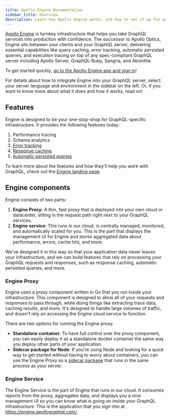 ```yaml
---
title: Apollo Engine Documentation
sidebar_title: Overview
description: Learn how Apollo Engine works, and how to set it up for performance monitoring, error tracking, and more.
---
```


[Apollo Engine](https://www.apollographql.com/engine/) is turnkey infrastructure that helps you take GraphQL services into production with confidence. The successor to Apollo Optics, Engine sits between your clients and your GraphQL server, delivering essential capabilities like query caching, error tracking, automatic persisted queries, and execution tracing on top of any spec-compliant GraphQL server including Apollo Server, GraphQL-Ruby, Sangria, and Absinthe.

To get started quickly, [go to the Apollo Engine app and sign in](https://engine.apollographql.com/)!

For details about how to integrate Engine into your GraphQL server, select your server language and environment in the sidebar on the left. Or, if you want to know more about what it does and how it works, read on!

<h2 id="features">Features</h2>

Engine is designed to be your one-stop-shop for GraphQL-specific infrastructure. It provides the following features today:

1. Performance tracing
1. Schema analytics
1. [Error tracking](./error-tracking.html)
1. [Response caching](./caching.html)
1. [Automatic persisted queries](./auto-persisted-queries.html)

To learn more about the features and how they'll help you work with GraphQL, check out the [Engine landing page](https://www.apollographql.com/engine/).

<h2 id="components">Engine components</h2>

Engine consists of two parts:

1. **Engine Proxy:** A thin, fast proxy that is deployed into your own cloud or datacenter, sitting in the request path right next to your GraphQL services.
2. **Engine service:** This runs in our cloud, is centrally managed, monitored, and automatically scaled for you. This is the part that displays the management UI for Engine and stores aggregated data about performance, errors, cache hits, and more.

We've designed it in this way so that your application data never leaves your infrastructure, and we can build features that rely on processing your GraphQL requests and responses, such as response caching, automatic persisted queries, and more.

<h3 id="engine-proxy">Engine Proxy</h3>

Engine uses a proxy component written in Go that you run inside your infrastructure. This component is designed to allow all of your requests and responses to pass through, while doing things like extracting trace data, caching results, and more. It's designed to handle large volumes of traffic, and dosen't rely on accessing the Engine cloud service to function.

There are two options for running the Engine proxy:

- **Standalone container**: To have full control over the proxy component, you can easily deploy it as a standalone docker container the same way you deploy other parts of your application.
- **Sidecar package for Node**: If you're using Node and looking for a quick way to get started without having to worry about containers, you can use the Engine Proxy as a [sidecar package](/docs/engine/#sidecar-package) that runs in the same process as your server.

<h3 id="engine-service">Engine Service</h3>

The Engine Service is the part of Engine that runs in our cloud. It consumes reports from the proxy, aggregates data, and displays you a nice management UI so you can know what is going on inside your GraphQL infrastructure. This is the application that you sign into at <https://engine.apollographql.com/>.
